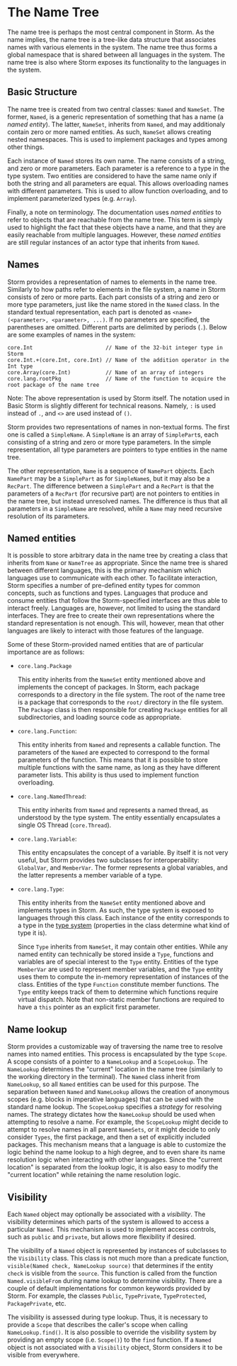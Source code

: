 The Name Tree
=============

The name tree is perhaps the most central component in Storm. As the name implies, the name tree is
a tree-like data structure that associates names with various elements in the system. The name tree
thus forms a global namespace that is shared between all languages in the system. The name tree is
also where Storm exposes its functionality to the languages in the system.


Basic Structure
---------------

The name tree is created from two central classes: `Named` and `NameSet`. The former, `Named`, is a
generic representation of something that has a name (a *named entity*). The latter, `NameSet`,
inherits from `Named`, and may additionaly contain zero or more named entities. As such, `NameSet`
allows creating nested namespaces. This is used to implement packages and types among other things.

Each instance of `Named` stores its own name. The name consists of a string, and zero or more
parameters. Each parameter is a reference to a type in the type system. Two entities are considered
to have the same name only if both the string and all parameters are equal. This allows overloading
names with different parameters. This is used to allow function overloading, and to implement
parameterized types (e.g. `Array`).

Finally, a note on terminology. The documentation uses *named entities* to refer to objects that are
reachable from the name tree. This term is simply used to highlight the fact that these objects have
a name, and that they are easily reachable from multiple languages. However, these *named entities*
are still regular instances of an actor type that inherits from `Named`.


Names
-----

Storm provides a representation of names to elements in the name tree. Similarly to how paths refer
to elements in the file system, a name in Storm consists of zero or more parts. Each part consists
of a string and zero or more type parameters, just like the name stored in the `Named` class. In the
standard textual representation, each part is denoted as `<name>(<parameter>, <parameter>, ...)`. If
no parameters are specified, the parentheses are omitted. Different parts are delimited by periods
(`.`). Below are some examples of names in the system:

```
core.Int                       // Name of the 32-bit integer type in Storm
core.Int.+(core.Int, core.Int) // Name of the addition operator in the Int type
core.Array(core.Int)           // Name of an array of integers
core.lang.rootPkg              // Name of the function to acquire the root package of the name tree
```

Note: The above representation is used by Storm itself. The notation used in Basic Storm is slightly
different for technical reasons. Namely, `:` is used instead of `.`, and `<>` are used instead of
`()`.

Storm provides two representations of names in non-textual forms. The first one is called a
`SimpleName`. A `SimpleName` is an array of `SimplePart`s, each consisting of a string and zero or
more type parameters. In the simple representation, all type parameters are pointers to type
entities in the name tree.

The other representation, `Name` is a sequence of `NamePart` objects. Each `NamePart` may be a
`SimplePart` as for `SimpleName`s, but it may also be a `RecPart`. The difference between a
`SimplePart` and a `RecPart` is that the parameters of a `RecPart` (for recursive part) are not
pointers to entities in the name tree, but instead unresolved names. The difference is thus that all
parameters in a `SimpleName` are resolved, while a `Name` may need recursive resolution of its
parameters.


Named entities
--------------

It is possible to store arbitrary data in the name tree by creating a class that inherits from
`Name` or `NameTree` as appropriate. Since the name tree is shared between different languages, this
is the primary mechanism which languages use to communicate with each other. To facilitate
interaction, Storm specifies a number of pre-defined entity types for common concepts, such as
functions and types. Languages that produce and consume entities that follow the Storm-specified
interfaces are thus able to interact freely. Languages are, however, not limited to using the
standard interfaces. They are free to create their own representations where the standard
representation is not enough. This will, however, mean that other languages are likely to interact
with those features of the language.

Some of these Storm-provided named entities that are of particular importance are as follows:

- `core.lang.Package`

  This entity inherits from the `NameSet` entity mentioned above and implements the concept of
  packages. In Storm, each package corresponds to a directory in the file system. The root of the
  name tree is a package that corresponds to the `root/` directory in the file system. The `Package`
  class is then responsible for creating `Package` entities for all subdirectories, and loading
  source code as appropriate.

- `core.lang.Function`:

  This entity inherits from `Named` and represents a callable function. The parameters of the
  `Named` are expected to correspond to the formal parameters of the function. This means that it is
  possible to store multiple functions with the same name, as long as they have different parameter
  lists. This ability is thus used to implement function overloading.

- `core.lang.NamedThread`:

  This entity inherits from `Named` and represents a named thread, as understood by the type system.
  The entity essentially encapsulates a single OS Thread (`core.Thread`).

- `core.lang.Variable`:

  This entity encapsulates the concept of a variable. By itself it is not very useful, but Storm
  provides two subclasses for interoperability: `GlobalVar`, and `MemberVar`. The former represents
  a global variables, and the latter represents a member variable of a type.

- `core.lang.Type`:

  This entity inherits from the `NameSet` entity mentioned above and implements types in Storm. As
  such, the type system is exposed to languages through this class. Each instance of the entity
  corresponds to a type in the [type system](md:Type_System) (properties in the class determine what
  kind of type it is).

  Since `Type` inherits from `NameSet`, it may contain other entities. While any named entity can
  technically be stored inside a `Type`, functions and variables are of special interest to the
  `Type` entity. Entities of the type `MemberVar` are used to represent member variables, and the
  `Type` entity uses them to compute the in-memory representation of instances of the class.
  Entities of the type `Function` constitute member functions. The `Type` entity keeps track of them
  to determine which functions require virtual dispatch. Note that non-static member functions are
  required to have a `this` pointer as an explicit first parameter.


Name lookup
-----------

Storm provides a customizable way of traversing the name tree to resolve names into named entities.
This process is encapsulated by the type `Scope`. A scope consists of a pointer to a `NameLookup`
and a `ScopeLookup`. The `NameLookup` determines the "current" location in the name tree (similarly
to the working directory in the terminal). The `Named` class inherit from `NameLookup`, so all
`Named` entities can be used for this purpose. The separation between `Named` and `NameLookup`
allows the creation of anonymous scopes (e.g. blocks in imperative languages) that can be used with
the standard name lookup. The `ScopeLookup` specifies a *strategy* for resolving names. The strategy
dictates how the `NameLookup` should be used when attempting to resolve a name. For example, the
`ScopeLookup` might decide to attempt to resolve names in all parent `NameSets`, or it might decide
to only consider `Types`, the first package, and then a set of explicitly included packages. This
mechanism means that a language is able to customize the logic behind the name lookup to a high
degree, and to even share its name resolution logic when interacting with other languages. Since the
"current location" is separated from the lookup logic, it is also easy to modify the "current
location" while retaining the name resolution logic.


Visibility
-----------

Each `Named` object may optionally be associated with a *visibility*. The visibility determines
which parts of the system is allowed to access a particular `Named`. This mechanism is used to
implement access controls, such as `public` and `private`, but allows more flexibility if desired.

The visibility of a `Named` object is represented by instances of subclasses to the `Visibility`
class. This class is not much more than a predicate function, `visible(Named check, NameLookup
source)` that determines if the entity `check` is visible from the `source`. This function is called
from the function `Named.visibleFrom` during name lookup to determine visibility. There are a couple
of default implementations for common keywords provided by Storm. For example, the classes `Public`,
`TypePrivate`, `TypeProtected`, `PackagePrivate`, etc.

The visibility is assessed during type lookup. Thus, it is necessary to provide a `Scope` that
describes the caller's scope when calling `NameLookup.find()`. It is also possible to override the
visibility system by providing an empty scope (i.e. `Scope()`) to the `find` function. If a `Named`
object is not associated with a `Visibility` object, Storm considers it to be visible from everywhere.

